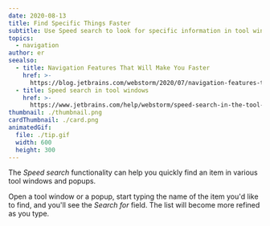 ```yaml
---
date: 2020-08-13
title: Find Specific Things Faster
subtitle: Use Speed search to look for specific information in tool windows and popups.
topics:
  - navigation
author: er
seealso:
  - title: Navigation Features That Will Make You Faster
    href: >-
      https://blog.jetbrains.com/webstorm/2020/07/navigation-features-that-will-make-you-faster/
  - title: Speed search in tool windows
    href: >-
      https://www.jetbrains.com/help/webstorm/speed-search-in-the-tool-windows.html
thumbnail: ./thumbnail.png
cardThumbnail: ./card.png
animatedGif:
  file: ./tip.gif
  width: 600
  height: 300
---
```

The *Speed search* functionality can help you quickly find an item in various tool windows and popups.

Open a tool window or a popup, start typing the name of the item you'd like to find, and you'll see the *Search for* field. The list will become more refined as you type.
